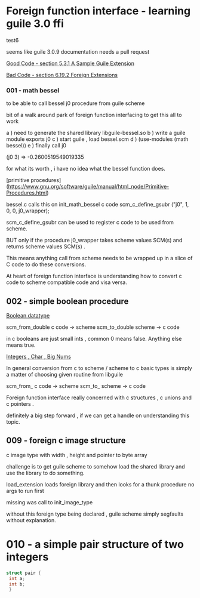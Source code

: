 
# Foreign function interface - learning guile 3.0 ffi 

test6

seems like guile 3.0.9 documentation needs a pull request 

[Good Code - section 5.3.1 A Sample Guile Extension ](https://www.gnu.org/software/guile/manual/html_node/A-Sample-Guile-Extension.html)

[Bad Code - section 6.19.2 Foreign Extensions](https://www.gnu.org/software/guile/manual/html_node/Foreign-Extensions.html)

### 001 - math bessel

to be able to call bessel j0 procedure from guile scheme

bit of a walk around park of foreign function interfacing to get this all to work

a )  need to generate the shared library libguile-bessel.so
b )  write a guile module exports j0
c )  start guile , load bessel.scm
d )  (use-modules (math bessel))
e )  finally call j0
     	 
(j0 3) =>  -0.2600519549019335

for what its worth , i have no idea what the bessel function does.

[primitive procedures] (https://www.gnu.org/software/guile/manual/html_node/Primitive-Procedures.html)

bessel.c calls this on init_math_bessel c code 
 scm_c_define_gsubr ("j0", 1, 0, 0, j0_wrapper);

scm_c_define_gsubr can be used to register c code to be used from scheme.

BUT only if the procedure j0_wrapper takes scheme values SCM(s) and returns scheme values SCM(s) .

This means anything call from scheme needs to be wrapped up in a slice of C code to do these conversions.

At heart of foreign function interface is understanding how to convert c code to scheme compatible code
and visa versa.

## 002  - simple boolean procedure

[Boolean datatype](https://www.gnu.org/software/guile/manual/html_node/Booleans.html)

scm_from_double  c code -> scheme 
scm_to_double  scheme -> c code

in c booleans are just small ints , common 0 means false. 
Anything else means true.

[Integers , Char , Big Nums](https://www.gnu.org/software/guile/manual/html_node/Integers.html)

In general conversion from c to scheme / scheme to c basic types is simply a matter of choosing given
routine from libguile

scm_from_<some-c-type>  c code -> scheme 
scm_to_<some-c-type>    scheme -> c code

Foreign function interface really concerned with c structures , c unions and c pointers .

definitely a big step forward , if we can get a handle on understanding this topic.

## 009 - foreign c image structure 

c image type with width , height and pointer to byte array

challenge is to get guile scheme to somehow load the shared library and use the library to do something.

load_extension loads foreign library and then looks for a thunk procedure no args to run first

missing was call to init_image_type

without this foreign type being declared , guile scheme simply segfaults without explanation.

# 010 - a simple pair structure of two integers

```c
struct pair {
 int a;
 int b;
 }
```


 





